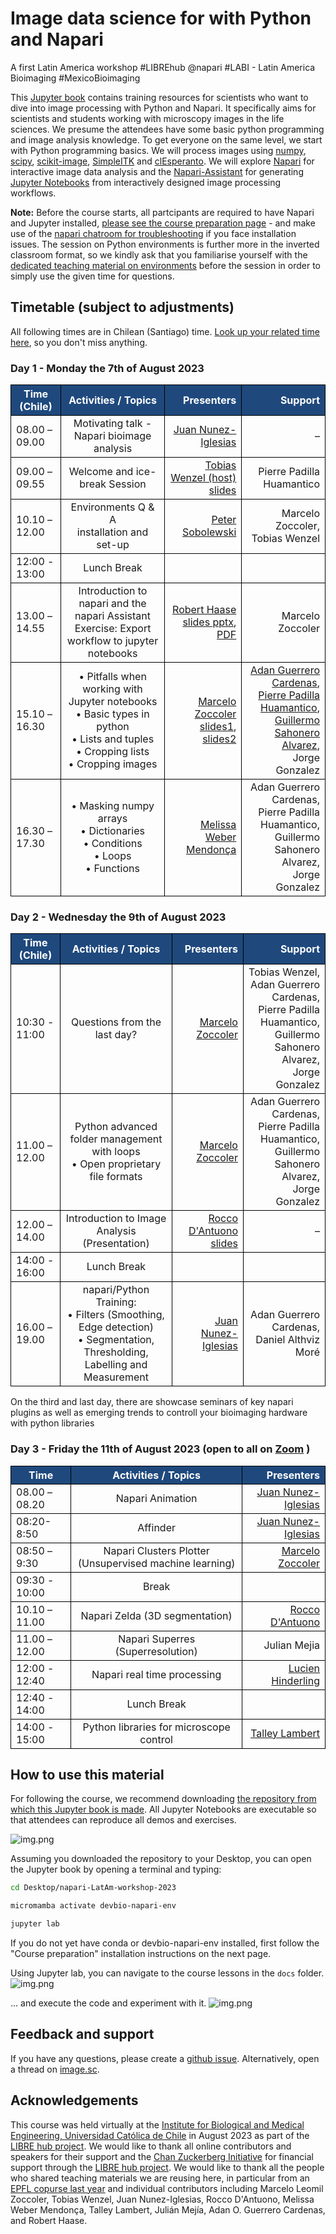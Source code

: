 # Image data science for with Python and Napari

A first Latin America workshop #LIBREhub @napari #LABI - Latin America Bioimaging #MexicoBioimaging

This [Jupyter book](https://jupyterbook.org/) contains training resources for scientists who want to dive into image processing with Python and Napari. 
It specifically aims for scientists and students working with microscopy images in the life sciences.
We presume the attendees have some basic python programming and image analysis knowledge. 
To get everyone on the same level, we start with Python programming basics.
We will process images using [numpy](https://numpy.org), [scipy](https://www.scipy.org/), [scikit-image](https://scikit-image.org/), [SimpleITK](https://simpleitk.org/) and [clEsperanto](https://github.com/clEsperanto/pyclesperanto_prototype).
We will explore [Napari](https://napari.org) for interactive image data analysis and the [Napari-Assistant](https://github.com/haesleinhuepf/napari-assistant) for generating [Jupyter Notebooks](https://jupyterlab.readthedocs.io/en/stable/) from interactively designed image processing workflows. 

**Note:** 
Before the course starts, all partcipants are required to have Napari and Jupyter installed, [please see the course preparation page](https://librehub.github.io/napari-LatAm-workshop-2023/day0/pre-requirements/to_be_installed.html) - and make use of the [napari chatroom for troubleshooting](https://napari.zulipchat.com/#narrow/stream/393209-napari-latam-workshop-2023/) if you face installation issues. The session on Python environments is further more in the inverted classroom format, so we kindly ask that you familiarise yourself with the [dedicated teaching material on environments](https://hackmd.io/@talley/SJB_lObBi#Python-environments-workshop) before the session in order to simply use the given time for questions.


## Timetable (subject to adjustments)

All following times are in Chilean (Santiago) time. [Look up your related time here](https://timezonewizard.com/tn-75s), so you don't miss anything.

<style>
.markdown-table {width:100%;}
.markdown-table th, .markdown-table td {border: 1px solid black; border-collapse: collapse;}
.markdown-table th, .markdown-table .special {background-color: #1f497d; color: white !important;}
.bullet {font-size: 1em;}
</style>


### Day 1 - Monday the 7th of August 2023

<div class="markdown-table">

| <div class="special">Time (Chile)</div>     | <div class="special">Activities / Topics</div> | <div class="special">Presenters</div> | <div class="special">Support</div> |
| -------------    |:-------------:| -----:|-----:|
| 08.00 – 09.00 | Motivating talk - Napari bioimage analysis | [Juan Nunez-Iglesias](https://twitter.com/jnuneziglesias) | – |
| 09.00 – 09.55 | Welcome and ice-break Session | [Tobias Wenzel (host)](https://twitter.com/MakerTobey) <br>[slides](https://github.com/LIBREhub/napari-LatAm-workshop-2023/tree/main/docs/Napari_LatAm_workshop_flash-talk_introductions.pdf)| Pierre Padilla Huamantico |
| 10.10 – 12.00 | Environments Q & A <br> installation and set-up | [Peter Sobolewski](https://www.linkedin.com/in/peter-sobolewski-8787b8260/) | Marcelo Zoccoler, <br>Tobias Wenzel |
| 12:00 - 13:00 | Lunch Break | | |
| 13.00 – 14.55 | Introduction to napari and the napari Assistant <br>Exercise: Export workflow to jupyter notebooks | [Robert Haase](https://twitter.com/haesleinhuepf)  <br>[slides pptx](https://f1000research.com/slides/12-937), [PDF](https://github.com/LIBREhub/napari-LatAm-workshop-2023/tree/main/docs/day1/1_introduction_to_napari/Intro_napari.pdf) | Marcelo Zoccoler |
| 15.10 – 16.30 | •	Pitfalls when working with Jupyter notebooks <br>•	Basic types in python <br>•	Lists and tuples <br>• Cropping lists <br>• Cropping images | [Marcelo Zoccoler](https://twitter.com/zoccolermarcelo) <br>[slides1](https://github.com/LIBREhub/napari-LatAm-workshop-2023/raw/main/docs/day1/3_Python_Introduction/Python_basics.pdf), [slides2](https://github.com/LIBREhub/napari-LatAm-workshop-2023/raw/main/docs/day1/3_Python_Introduction/Python_data_structures.pdf)| [Adan Guerrero Cardenas](https://twitter.com/AdanGue1),  <br>[Pierre Padilla Huamantico](https://twitter.com/biodotpe),  <br>[Guillermo Sahonero Alvarez](https://www.linkedin.com/in/guillermosahonero/?originalSubdomain=bo),  <br>Jorge Gonzalez |
| 16.30 – 17.30 | •	Masking numpy arrays <br>•	Dictionaries <br>•	Conditions <br>• Loops <br>• Functions | [Melissa Weber Mendonça](https://twitter.com/melissawm) | Adan Guerrero Cardenas,  <br>Pierre Padilla Huamantico,  <br>Guillermo Sahonero Alvarez,  <br>Jorge Gonzalez |
    
</div>

### Day 2 - Wednesday the 9th of August 2023

<div class="markdown-table">

| <div class="special">Time (Chile)</div>     | <div class="special">Activities / Topics</div> | <div class="special">Presenters</div> | <div class="special">Support</div> |
| -------------    |:-------------:| -----:|-----:|
| 10:30 - 11:00 | Questions from the last day? | [Marcelo Zoccoler](https://twitter.com/zoccolermarcelo) | Tobias Wenzel,  <br>Adan Guerrero Cardenas,  <br>Pierre Padilla Huamantico,  <br>Guillermo Sahonero Alvarez,  <br>Jorge Gonzalez |
| 11.00 – 12.00 | Python advanced folder management with loops <br>• Open proprietary file formats | [Marcelo Zoccoler](https://twitter.com/zoccolermarcelo) | Adan Guerrero Cardenas,  <br>Pierre Padilla Huamantico,  <br>Guillermo Sahonero Alvarez,  <br>Jorge Gonzalez|
| 12.00 – 14.00 | Introduction to Image Analysis (Presentation) | [Rocco D'Antuono](https://twitter.com/RogerDAntuono) <br>[slides](https://drive.google.com/file/d/1BNkMPtYxnyANF1srXI6B6P-J_torzDiS/view?usp=sharing)| – |
| 14:00 - 16:00 | Lunch Break | | |
| 16.00 – 19.00 | napari/Python Training: <br>• Filters (Smoothing, Edge detection) <br>• Segmentation, Thresholding, Labelling and Measurement | [Juan Nunez-Iglesias](https://twitter.com/jnuneziglesias) | Adan Guerrero Cardenas,  <br>Daniel Althviz Moré |


</div>

On the third and last day, there are showcase seminars of key napari plugins as well as emerging trends to controll your bioimaging hardware with python libraries

### Day 3 - Friday the 11th of August 2023 (open to all on [Zoom](https://zoom.us/j/91498853978?pwd=M0hYek5MczlVZXg2VWQ0U2pid0l0UT09) )

<div class="markdown-table">

| <div class="special">Time</div> | <div class="special">Activities / Topics</div> | <div class="special">Presenters</div> |
| ------------- |:-------------:| -----:|
| 08.00 – 08.20 | Napari Animation | [Juan Nunez-Iglesias](https://twitter.com/jnuneziglesias) |
| 08:20-8:50 | Affinder | [Juan Nunez-Iglesias](https://twitter.com/jnuneziglesias) |
| 08:50 – 9:30 | Napari Clusters Plotter (Unsupervised machine learning) | [Marcelo Zoccoler](https://twitter.com/zoccolermarcelo) |
| 09:30 - 10:00 | Break | |
| 10.10 – 11.00 | Napari Zelda (3D segmentation) | [Rocco D'Antuono](https://twitter.com/RogerDAntuono) |
| 11.00 – 12.00 | Napari Superres (Superresolution) | Julian Mejia |
| 12:00 - 12:40 | Napari real time processing | [Lucien Hinderling](https://twitter.com/lhinderling) |
| 12:40 - 14:00 | Lunch Break | |
| 14:00 - 15:00 | Python libraries for microscope control | [Talley Lambert](https://twitter.com/TalleyJLambert) |

</div>


## How to use this material

For following the course, we recommend downloading [the repository from which this Jupyter book is made](https://github.com/LIBREhub/napari-LatAm-workshop-2023).
All Jupyter Notebooks are executable so that attendees can reproduce all demos and exercises.

![img.png](how_to_download.png)

Assuming you downloaded the repository to your Desktop, you can open the Jupyter book by opening a terminal and typing:

```bash
cd Desktop/napari-LatAm-workshop-2023

micromamba activate devbio-napari-env

jupyter lab
```
If you do not yet have conda or devbio-napari-env installed, first follow the "Course preparation" installation instructions on the next page.

Using Jupyter lab, you can navigate to the course lessons in the `docs` folder.
![img.png](jupyterlab.png)

... and execute the code and experiment with it.
![img.png](jupyterlab2.png)

## Feedback and support

If you have any questions, please create a [github issue](https://librehub.github.io/napari-LatAm-workshop-2023/issues).
Alternatively, open a thread on [image.sc](https://image.sc).

## Acknowledgements

This course was held virtually at the [Institute for Biological and Medical Engineering, Universidad Católica de Chile](https://ingenieriabiologicaymedica.uc.cl/en/) in August 2023 as part of the [LIBRE hub project](https://librehub.github.io/). We would like to thank all online contributors and speakers for their support and the [Chan Zuckerberg Initiative](https://chanzuckerberg.com/imaging/latin-american-hub-for-bioimaging-through-open-hardware/) for financial support through the [LIBRE hub project](https://librehub.github.io/). 
We would like to thank all the people who shared teaching materials we are reusing here, in particular from an [EPFL copurse last year](https://github.com/BiAPoL/Image-data-science-with-Napari-and-Python-LatAm2023) and individual contributors including Marcelo Leomil Zoccoler, Tobias Wenzel, Juan Nunez-Iglesias, Rocco D'Antuono, Melissa Weber Mendonça, Talley Lambert, Julián Mejía, Adan O. Guerrero Cardenas, and Robert Haase.




